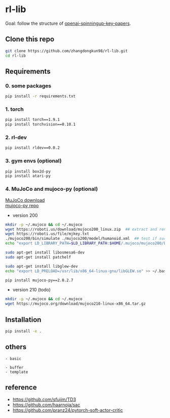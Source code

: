 # rl-lib

Goal: follow the structure of [openai-spinningup-key-papers](https://spinningup.openai.com/en/latest/spinningup/keypapers.html).


## Clone this repo
```bash
git clone https://github.com/zhangdongkun98/rl-lib.git
cd rl-lib
```


## Requirements

### 0. some packages
```bash
pip install -r requirements.txt
```

### 1. torch
```bash
pip install torch==1.9.1
pip install torchvision==0.10.1
```

### 2. rl-dev
```bash
pip install rldev==0.0.2
```


### 3. gym envs (optional)
```bash
pip install box2d-py
pip install atari-py
```

### 4. MuJoCo and mujoco-py (optional)

[MuJoCo download](https://mujoco.org/download) <br>
[mujoco-py repo](https://github.com/openai/mujoco-py) <br>

- version 200
```bash
mkdir -p ~/.mujoco && cd ~/.mujoco
wget https://roboti.us/download/mujoco200_linux.zip  ## extract and rename to mujoco200
wget https://roboti.us/file/mjkey.txt
./mujoco200/bin/simulate ./mujoco200/model/humanoid.xml  ## test if success
echo "export LD_LIBRARY_PATH=$LD_LIBRARY_PATH:$HOME/.mujoco/mujoco200/bin" >> ~/.bashrc

sudo apt-get install libosmesa6-dev
sudo apt-get install patchelf

sudo apt-get install libglew-dev
echo "export LD_PRELOAD=/usr/lib/x86_64-linux-gnu/libGLEW.so" >> ~/.bashrc

pip install mujoco-py==2.0.2.7
```

- version 210 (todo)
```bash
mkdir -p ~/.mujoco && cd ~/.mujoco
wget https://mujoco.org/download/mujoco210-linux-x86_64.tar.gz
```



## Installation

```bash
pip install -e .
```




## others
	- basic

    - buffer
    - template



## reference

- https://github.com/sfujim/TD3
- https://github.com/haarnoja/sac
- https://github.com/pranz24/pytorch-soft-actor-critic

